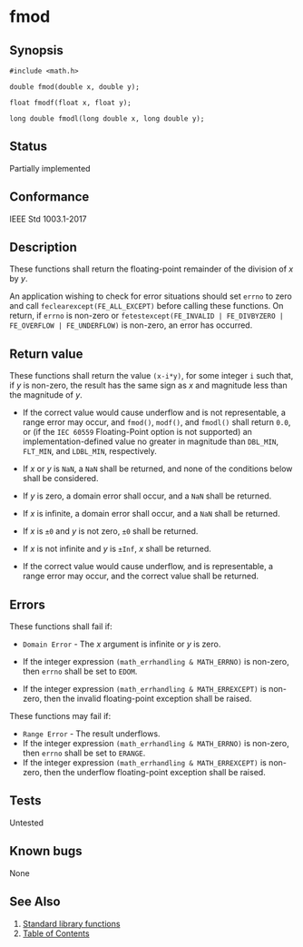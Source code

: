 # fmod

## Synopsis

`#include <math.h>`

`double fmod(double x, double y);`

`float fmodf(float x, float y);`

`long double fmodl(long double x, long double y);`

## Status

Partially implemented

## Conformance

IEEE Std 1003.1-2017

## Description

These functions shall return the floating-point remainder of the division of _x_ by _y_.

An application wishing to check for error situations should set `errno` to zero and call `feclearexcept(FE_ALL_EXCEPT)`
before calling these functions. On return, if `errno` is non-zero or
`fetestexcept(FE_INVALID | FE_DIVBYZERO | FE_OVERFLOW | FE_UNDERFLOW)` is non-zero, an error has occurred.

## Return value

These functions shall return the value `(x-i*y)`, for some integer `i` such that, if _y_ is non-zero, the result has the
same sign as _x_ and magnitude less than the magnitude of _y_.

* If the correct value would cause underflow and is not representable, a range error may occur, and `fmod()`, `modf()`,
 and `fmodl()` shall return `0.0`, or (if the `IEC 60559` Floating-Point option is not supported) an
 implementation-defined value no greater in magnitude than `DBL_MIN`, `FLT_MIN`, and `LDBL_MIN`, respectively.

* If _x_ or _y_ is `NaN`, a `NaN` shall be returned, and none of the conditions below shall be considered.
* If _y_ is zero, a domain error shall occur, and a `NaN` shall be returned.
* If _x_ is infinite, a domain error shall occur, and a `NaN` shall be returned.
* If _x_ is `±0` and _y_ is not zero, `±0` shall be returned.
* If _x_ is not infinite and _y_ is `±Inf`, _x_ shall be returned.
* If the correct value would cause underflow, and is representable, a range error may occur, and the correct value shall
 be returned.

## Errors

These functions shall fail if:

* `Domain Error` - The _x_ argument is infinite or _y_ is zero.

* If the integer expression `(math_errhandling & MATH_ERRNO)` is non-zero, then `errno` shall be set to `EDOM`.
* If the integer expression `(math_errhandling & MATH_ERREXCEPT)` is non-zero, then the invalid floating-point
 exception shall be raised.

These functions may fail if:

* `Range Error` - The result underflows.
* If the integer expression `(math_errhandling & MATH_ERRNO)` is non-zero, then `errno` shall be set to `ERANGE`.
* If the integer expression `(math_errhandling & MATH_ERREXCEPT)` is non-zero, then the underflow floating-point
 exception shall be raised.

## Tests

Untested

## Known bugs

None

## See Also

1. [Standard library functions](../README.md)
2. [Table of Contents](../../../README.md)
